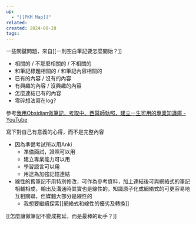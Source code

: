 ```yaml
---
up:
  - "[[PKM Map]]"
related: 
created: 2024-08-28
tags: 
---
```

一些關鍵問題，來自[[一則空白筆記要怎麼開始？]]
- 相關的 / 不那麼相關的 / 不相關的
- 和筆記標題相關的 / 和筆記內容相關的
- 已有的內容 / 沒有的內容
- 有興趣的內容 / 沒興趣的內容
- 怎麼連結已有的內容
- 零碎想法寫在log?

參考[我用Obsidian做筆記，考取中、西醫師執照，建立一生可用的專業知識庫 - YouTube](https://www.youtube.com/watch?v=-ZKf36Vw5s8)

寫下對自己有意義的心得，而不是完整內容
- 因為準備考試所以用Anki
	- 準備面試，證照可以用
	- 建立專業能力可以用
	- 學習語言可以用
	- 用途為加強記憶連結
- 線性的舊筆記不用特別修改，可作為參考資料，加上連結後可與網絡式的筆記相輔相成，輸出及溝通時其實也是線性的，知識原子化成網絡式的可更容易地互相關聯，但媒體大部分是線性的
	- 我想要繼續探索[[網絡式和線性的優劣及轉換]]

[[怎麼讓做筆記不變成拖延，而是最棒的助手？]]